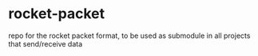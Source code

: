 # rocket-packet
repo for the rocket packet format, to be used as submodule in all projects that send/receive data
